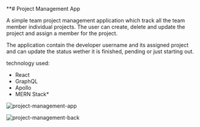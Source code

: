 **# Project Management App

A simple team project management application which track all the team member individual projects. The user can create, delete and update the project and assign a member for the project. 

The application contain the developer username and its assigned project and can update the status wether it is finished, pending or just starting out.

technology used:
 * React
 * GraphQL
 * Apollo
 * MERN Stack*

![project-management-app](https://github.com/geraldWaga92/project-management-app/assets/106008160/c321873f-5944-4a90-b3d1-6dd4d6531a35)

![project-management-back](https://github.com/geraldWaga92/project-management-app/assets/106008160/b7842375-e446-4ee7-900e-aeb0e800a03d)
